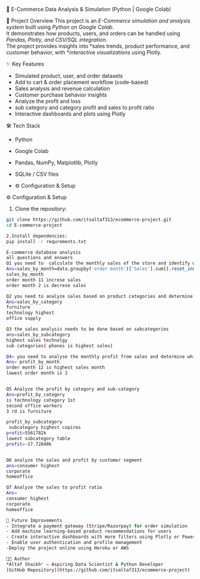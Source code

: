  🛒 E-Commerce Data Analysis & Simulation (Python | Google Colab)

📌 Project Overview
This project is an *E-Commerce simulation and analysis system* built using *Python on Google Colab*.  
It demonstrates how products, users, and orders can be handled using *Pandas, Plotly, and CSV/SQL integration*.  
The project provides insights into *sales trends, product performance, and customer behavior, with **interactive visualizations* using Plotly.

✨ Key Features
- Simulated product, user, and order datasets
- Add to cart & order placement workflow (code-based)
- Sales analysis and revenue calculation
- Customer purchase behavior insights
- Analyze the profit and loss
- sub category and category profit and sales to profit ratio
- Interactive dashboards and plots using Plotly

 🛠 Tech Stack
- Python 
- Google Colab 
- Pandas, NumPy, Matplotlib, Plotly  
- SQLite / CSV files

- ⚙ Configuration & Setup

⚙ Configuration & Setup

1. Clone the repository:
```bash
git clone https://github.com/itsaltaf313/ecommerce-project.git
cd E-commerce-project

2.Install dependencies:
pip install -r requrements.txt

E-commerce database analysis
all questions and answers
Q1 you need to  calculate the monthly sales of the store and identify which month had the highest sales and which month had the lowest sales
Ans=sales_by_month=data.groupby('order month')['Sales'].sum().reset_index()
sales_by_month
order month 11 increse sales
order month 2 is decrese sales

Q2 you need to analyze sales based on product categories and determine which category had the lowest sales and which category has highest sales
Ans=sales_by_category
furniture
technology highest
office supply

Q3 the sales analysis needs to be done based on sabcategories
ans=sales_by_subcategory
highest sales technolgy
sub categories( phones is highest sales)

Q4= you need to analyse the monthly profit from sales and determine which month had the highest profit
Ans= profit_by_month
order month 12 is highest sales month
lowest order month is 2


Q5 Analyze the profit by category and sub-category
Ans=profit_by_category
is technology category 1st
second office workers
3 rd is furniture

profit_by_subcategory
 subcategory highest copires
profit=5561782k
lowest subcategory table
profit=-17.72848k


Q6 analyze the sales and profit by customer segment
ans=consumer highest
corporate
homeoffice

Q7 Analyze the sales to profit ratio
Ans=
consumer highest
corporate
homeoffice

🔮 Future Improvements
- Integrate a payment gateway (Stripe/Razorpay) for order simulation
- Add machine learning-based product recommendations for users
- Create interactive dashboards with more filters using Plotly or Power BI
- Enable user authentication and profile management
-Deploy the project online using Heroku or AWS

👨‍💻 Author
*Altaf Shaikh* – Aspiring Data Scientist & Python Developer  
[GitHub Repository](https://github.com/itsaltaf313/ecommerce-project) | [LinkedIn](https://www.linkedin.com/in/altaf-shaikh-12345678/)



